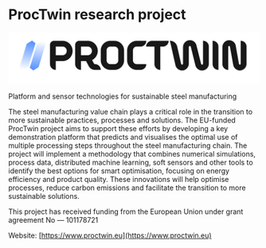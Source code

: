 # ProcTwin research project

![Project logo](logo_gradient_black.png)

Platform and sensor technologies for sustainable steel manufacturing

The steel manufacturing value chain plays a critical role in the transition to more sustainable practices, processes and solutions. The EU-funded ProcTwin project aims to support these efforts by developing a key demonstration platform that predicts and visualises the optimal use of multiple processing steps throughout the steel manufacturing chain. The project will implement a methodology that combines numerical simulations, process data, distributed machine learning, soft sensors and other tools to identify the best options for smart optimisation, focusing on energy efficiency and product quality. These innovations will help optimise processes, reduce carbon emissions and facilitate the transition to more sustainable solutions.

This project has received funding from the European Union under grant agreement No — 101178721

Website: [https://www.proctwin.eu](https://www.proctwin.eu)
